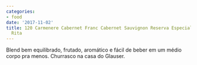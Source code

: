 ```yaml
---
categories:
- food
date: '2017-11-02'
title: 120 Carmenere Cabernet Franc Cabernet Sauvignon Reserva Especial 2016 Santa
  Rita
---
```


Blend bem equilibrado, frutado, aromático e fácil de beber em um médio corpo pra menos. Churrasco na casa do Glauser.